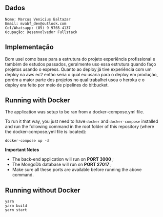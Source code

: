 ## Dados
```
Nome: Marcus Venicius Baltazar
Email: mvabf_dev@outlook.com
Cel/Whatsapp: (85) 9 9765-4137
Ocupação: Desenvolvedor Fullstack

```
## Implementação
Bom usei como base para a estrutura do projeto experiência profissional e também de estudos passados, geralmente
uso essa estrutura quando faço projetos usando o express. Quanto ao deploy já tive experiência com um deploy na aws ec2 então seria o qual eu usaria para o deploy em produção, porém a maior parte dos projetos no qual trabalhei usou o heroku e o deploy era feito por meio de pipelines do bitbucket.

## Running with Docker

The application was setup to be ran from a docker-compose.yml file.

To run it that way, you just need to have `docker` and `docker-compose` installed and run the following command in the root folder of this repository (where the docker-compose.yml file is located):

```
docker-compose up -d
```

**Important Notes**
* The back-end application will run on **PORT 3000** ;
* The MongoDb database will run on **PORT 27017** ;
* Make sure all these ports are available before running the above command.

## Running without Docker

```
yarn
yarn build
yarn start
```